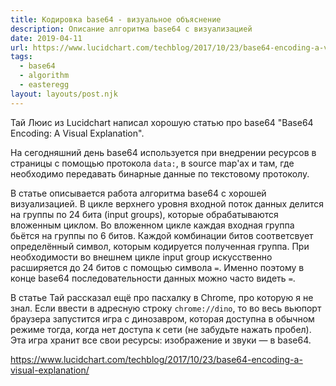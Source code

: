 ```yaml
---
title: Кодировка base64 - визуальное объяснение
description: Описание алгоритма base64 с визуализацией
date: 2019-04-11
url: https://www.lucidchart.com/techblog/2017/10/23/base64-encoding-a-visual-explanation/
tags:
  - base64
  - algorithm
  - easteregg
layout: layouts/post.njk
---
```

Тай Люис из Lucidchart написал хорошую статью про base64 "Base64 Encoding: A Visual Explanation".

На сегодняшний день base64 используется при внедрении ресурсов в страницы с помощью протокола `data:`, в source map'ах и там, где необходимо передавать бинарные данные по текстовому протоколу.

В статье описывается работа алгоритма base64 с хорошей визуализацией. В цикле верхнего уровня входной поток данных делится на группы по 24 бита (input groups), которые обрабатываются вложенным циклом. Во вложенном цикле каждая входная группа бьётся на группы по 6 битов. Каждой комбинации битов соответсвует определённый символ, которым кодируется полученная группа. При необходимости во внешнем цикле input group искусственно расширяется до 24 битов с помощью символа `=`. Именно поэтому в конце base64 последовательности данных можно часто видеть `=`.

В статье Тай рассказал ещё про пасхалку в Chrome, про которую я не знал. Если ввести в адресную строку `chrome://dino`, то во весь вьюпорт браузера запустится игра с динозавром, которая доступна в обычном режиме тогда, когда нет доступа к сети (не забудьте нажать пробел). Эта игра хранит все свои ресурсы: изображение и звуки — в base64.

https://www.lucidchart.com/techblog/2017/10/23/base64-encoding-a-visual-explanation/
